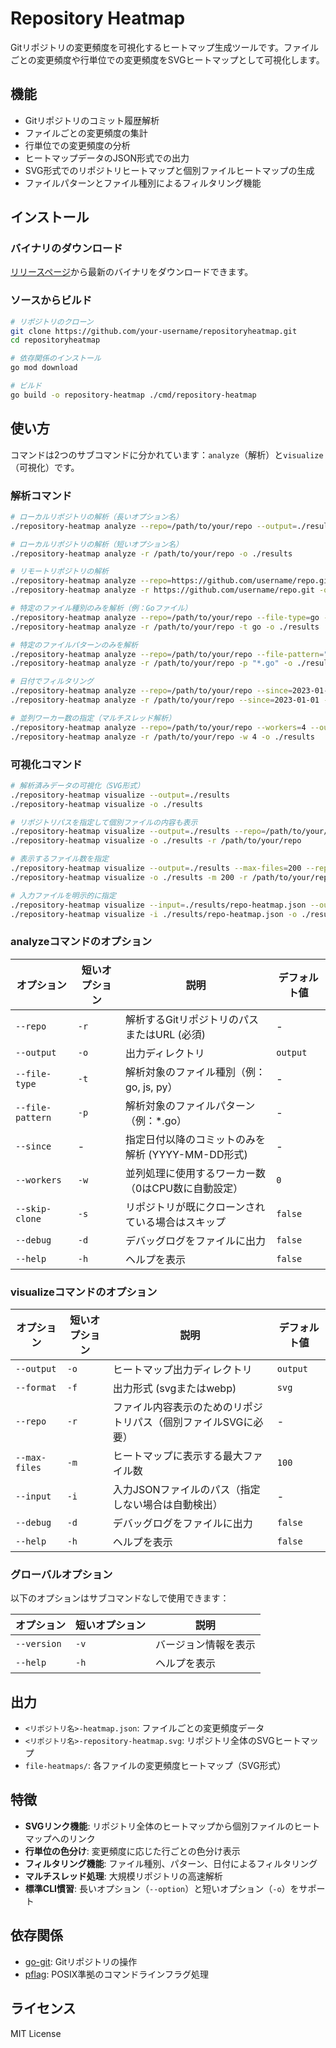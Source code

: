 # Repository Heatmap

Gitリポジトリの変更頻度を可視化するヒートマップ生成ツールです。ファイルごとの変更頻度や行単位での変更頻度をSVGヒートマップとして可視化します。

## 機能

- Gitリポジトリのコミット履歴解析
- ファイルごとの変更頻度の集計
- 行単位での変更頻度の分析
- ヒートマップデータのJSON形式での出力
- SVG形式でのリポジトリヒートマップと個別ファイルヒートマップの生成
- ファイルパターンとファイル種別によるフィルタリング機能

## インストール

### バイナリのダウンロード

[リリースページ](https://github.com/your-username/repositoryheatmap/releases)から最新のバイナリをダウンロードできます。

### ソースからビルド

```bash
# リポジトリのクローン
git clone https://github.com/your-username/repositoryheatmap.git
cd repositoryheatmap

# 依存関係のインストール
go mod download

# ビルド
go build -o repository-heatmap ./cmd/repository-heatmap
```

## 使い方

コマンドは2つのサブコマンドに分かれています：`analyze`（解析）と`visualize`（可視化）です。

### 解析コマンド

```bash
# ローカルリポジトリの解析（長いオプション名）
./repository-heatmap analyze --repo=/path/to/your/repo --output=./results

# ローカルリポジトリの解析（短いオプション名）
./repository-heatmap analyze -r /path/to/your/repo -o ./results

# リモートリポジトリの解析
./repository-heatmap analyze --repo=https://github.com/username/repo.git --output=./results
./repository-heatmap analyze -r https://github.com/username/repo.git -o ./results

# 特定のファイル種別のみを解析（例：Goファイル）
./repository-heatmap analyze --repo=/path/to/your/repo --file-type=go --output=./results
./repository-heatmap analyze -r /path/to/your/repo -t go -o ./results

# 特定のファイルパターンのみを解析
./repository-heatmap analyze --repo=/path/to/your/repo --file-pattern="*.go" --output=./results
./repository-heatmap analyze -r /path/to/your/repo -p "*.go" -o ./results

# 日付でフィルタリング
./repository-heatmap analyze --repo=/path/to/your/repo --since=2023-01-01 --output=./results
./repository-heatmap analyze -r /path/to/your/repo --since=2023-01-01 -o ./results

# 並列ワーカー数の指定（マルチスレッド解析）
./repository-heatmap analyze --repo=/path/to/your/repo --workers=4 --output=./results
./repository-heatmap analyze -r /path/to/your/repo -w 4 -o ./results
```

### 可視化コマンド

```bash
# 解析済みデータの可視化（SVG形式）
./repository-heatmap visualize --output=./results
./repository-heatmap visualize -o ./results

# リポジトリパスを指定して個別ファイルの内容も表示
./repository-heatmap visualize --output=./results --repo=/path/to/your/repo
./repository-heatmap visualize -o ./results -r /path/to/your/repo

# 表示するファイル数を指定
./repository-heatmap visualize --output=./results --max-files=200 --repo=/path/to/your/repo
./repository-heatmap visualize -o ./results -m 200 -r /path/to/your/repo

# 入力ファイルを明示的に指定
./repository-heatmap visualize --input=./results/repo-heatmap.json --output=./results
./repository-heatmap visualize -i ./results/repo-heatmap.json -o ./results
```

### analyzeコマンドのオプション

| オプション | 短いオプション | 説明 | デフォルト値 |
|------------|----------------|------|------------|
| `--repo` | `-r` | 解析するGitリポジトリのパスまたはURL (必須) | - |
| `--output` | `-o` | 出力ディレクトリ | `output` |
| `--file-type` | `-t` | 解析対象のファイル種別（例：go, js, py） | - |
| `--file-pattern` | `-p` | 解析対象のファイルパターン（例：*.go） | - |
| `--since` | - | 指定日付以降のコミットのみを解析 (YYYY-MM-DD形式) | - |
| `--workers` | `-w` | 並列処理に使用するワーカー数（0はCPU数に自動設定） | `0` |
| `--skip-clone` | `-s` | リポジトリが既にクローンされている場合はスキップ | `false` |
| `--debug` | `-d` | デバッグログをファイルに出力 | `false` |
| `--help` | `-h` | ヘルプを表示 | `false` |

### visualizeコマンドのオプション

| オプション | 短いオプション | 説明 | デフォルト値 |
|------------|----------------|------|------------|
| `--output` | `-o` | ヒートマップ出力ディレクトリ | `output` |
| `--format` | `-f` | 出力形式 (svgまたはwebp) | `svg` |
| `--repo` | `-r` | ファイル内容表示のためのリポジトリパス（個別ファイルSVGに必要） | - |
| `--max-files` | `-m` | ヒートマップに表示する最大ファイル数 | `100` |
| `--input` | `-i` | 入力JSONファイルのパス（指定しない場合は自動検出） | - |
| `--debug` | `-d` | デバッグログをファイルに出力 | `false` |
| `--help` | `-h` | ヘルプを表示 | `false` |

### グローバルオプション

以下のオプションはサブコマンドなしで使用できます：

| オプション | 短いオプション | 説明 |
|------------|----------------|------|
| `--version` | `-v` | バージョン情報を表示 |
| `--help` | `-h` | ヘルプを表示 |

## 出力

- `<リポジトリ名>-heatmap.json`: ファイルごとの変更頻度データ
- `<リポジトリ名>-repository-heatmap.svg`: リポジトリ全体のSVGヒートマップ
- `file-heatmaps/`: 各ファイルの変更頻度ヒートマップ（SVG形式）

## 特徴

- **SVGリンク機能**: リポジトリ全体のヒートマップから個別ファイルのヒートマップへのリンク
- **行単位の色分け**: 変更頻度に応じた行ごとの色分け表示
- **フィルタリング機能**: ファイル種別、パターン、日付によるフィルタリング
- **マルチスレッド処理**: 大規模リポジトリの高速解析
- **標準CLI慣習**: 長いオプション（`--option`）と短いオプション（`-o`）をサポート

## 依存関係

- [go-git](https://github.com/go-git/go-git): Gitリポジトリの操作
- [pflag](https://github.com/spf13/pflag): POSIX準拠のコマンドラインフラグ処理

## ライセンス

MIT License
